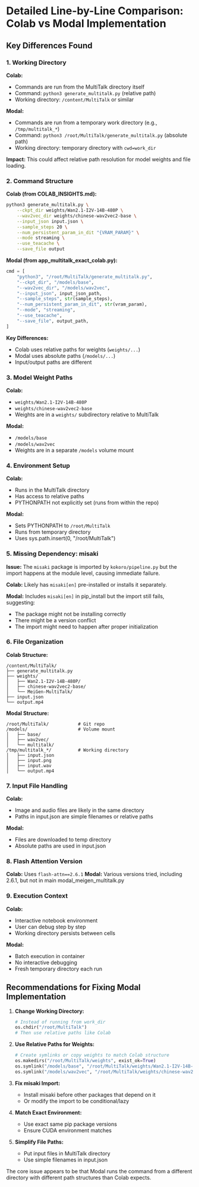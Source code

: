 # Detailed Line-by-Line Comparison: Colab vs Modal Implementation

## Key Differences Found

### 1. Working Directory

**Colab:**
- Commands are run from the MultiTalk directory itself
- Command: `python3 generate_multitalk.py` (relative path)
- Working directory: `/content/MultiTalk` or similar

**Modal:**
- Commands are run from a temporary work directory (e.g., `/tmp/multitalk_*`)
- Command: `python3 /root/MultiTalk/generate_multitalk.py` (absolute path)
- Working directory: temporary directory with `cwd=work_dir`

**Impact:** This could affect relative path resolution for model weights and file loading.

### 2. Command Structure

**Colab (from COLAB_INSIGHTS.md):**
```bash
python3 generate_multitalk.py \
    --ckpt_dir weights/Wan2.1-I2V-14B-480P \
    --wav2vec_dir weights/chinese-wav2vec2-base \
    --input_json input.json \
    --sample_steps 20 \
    --num_persistent_param_in_dit "{VRAM_PARAM}" \
    --mode streaming \
    --use_teacache \
    --save_file output
```

**Modal (from app_multitalk_exact_colab.py):**
```python
cmd = [
    "python3", "/root/MultiTalk/generate_multitalk.py",
    "--ckpt_dir", "/models/base",
    "--wav2vec_dir", "/models/wav2vec",
    "--input_json", input_json_path,
    "--sample_steps", str(sample_steps),
    "--num_persistent_param_in_dit", str(vram_param),
    "--mode", "streaming",
    "--use_teacache",
    "--save_file", output_path,
]
```

**Key Differences:**
- Colab uses relative paths for weights (`weights/...`)
- Modal uses absolute paths (`/models/...`)
- Input/output paths are different

### 3. Model Weight Paths

**Colab:**
- `weights/Wan2.1-I2V-14B-480P`
- `weights/chinese-wav2vec2-base`
- Weights are in a `weights/` subdirectory relative to MultiTalk

**Modal:**
- `/models/base`
- `/models/wav2vec`
- Weights are in a separate `/models` volume mount

### 4. Environment Setup

**Colab:**
- Runs in the MultiTalk directory
- Has access to relative paths
- PYTHONPATH not explicitly set (runs from within the repo)

**Modal:**
- Sets PYTHONPATH to `/root/MultiTalk`
- Runs from temporary directory
- Uses sys.path.insert(0, "/root/MultiTalk")

### 5. Missing Dependency: misaki

**Issue:** The `misaki` package is imported by `kokoro/pipeline.py` but the import happens at the module level, causing immediate failure.

**Colab:** Likely has `misaki[en]` pre-installed or installs it separately.

**Modal:** Includes `misaki[en]` in pip_install but the import still fails, suggesting:
- The package might not be installing correctly
- There might be a version conflict
- The import might need to happen after proper initialization

### 6. File Organization

**Colab Structure:**
```
/content/MultiTalk/
├── generate_multitalk.py
├── weights/
│   ├── Wan2.1-I2V-14B-480P/
│   ├── chinese-wav2vec2-base/
│   └── MeiGen-MultiTalk/
├── input.json
└── output.mp4
```

**Modal Structure:**
```
/root/MultiTalk/           # Git repo
/models/                   # Volume mount
│   ├── base/
│   ├── wav2vec/
│   └── multitalk/
/tmp/multitalk_*/          # Working directory
│   ├── input.json
│   ├── input.png
│   ├── input.wav
│   └── output.mp4
```

### 7. Input File Handling

**Colab:**
- Image and audio files are likely in the same directory
- Paths in input.json are simple filenames or relative paths

**Modal:**
- Files are downloaded to temp directory
- Absolute paths are used in input.json

### 8. Flash Attention Version

**Colab:** Uses `flash-attn==2.6.1`
**Modal:** Various versions tried, including 2.6.1, but not in main modal_meigen_multitalk.py

### 9. Execution Context

**Colab:**
- Interactive notebook environment
- User can debug step by step
- Working directory persists between cells

**Modal:**
- Batch execution in container
- No interactive debugging
- Fresh temporary directory each run

## Recommendations for Fixing Modal Implementation

1. **Change Working Directory:**
   ```python
   # Instead of running from work_dir
   os.chdir("/root/MultiTalk")
   # Then use relative paths like Colab
   ```

2. **Use Relative Paths for Weights:**
   ```python
   # Create symlinks or copy weights to match Colab structure
   os.makedirs("/root/MultiTalk/weights", exist_ok=True)
   os.symlink("/models/base", "/root/MultiTalk/weights/Wan2.1-I2V-14B-480P")
   os.symlink("/models/wav2vec", "/root/MultiTalk/weights/chinese-wav2vec2-base")
   ```

3. **Fix misaki Import:**
   - Install misaki before other packages that depend on it
   - Or modify the import to be conditional/lazy

4. **Match Exact Environment:**
   - Use exact same pip package versions
   - Ensure CUDA environment matches

5. **Simplify File Paths:**
   - Put input files in MultiTalk directory
   - Use simple filenames in input.json

The core issue appears to be that Modal runs the command from a different directory with different path structures than Colab expects.